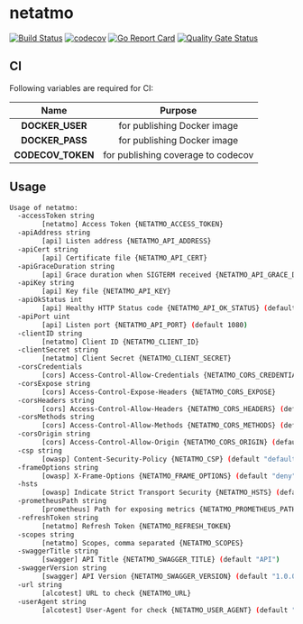 # netatmo

[![Build Status](https://travis-ci.com/ViBiOh/goweb.svg?branch=master)](https://travis-ci.com/ViBiOh/goweb)
[![codecov](https://codecov.io/gh/ViBiOh/goweb/branch/master/graph/badge.svg)](https://codecov.io/gh/ViBiOh/goweb)
[![Go Report Card](https://goreportcard.com/badge/github.com/ViBiOh/goweb)](https://goreportcard.com/report/github.com/ViBiOh/goweb)
[![Quality Gate Status](https://sonarcloud.io/api/project_badges/measure?project=ViBiOh_netatmo&metric=alert_status)](https://sonarcloud.io/dashboard?id=ViBiOh_netatmo)

## CI

Following variables are required for CI:

|       Name        |              Purpose               |
| :---------------: | :--------------------------------: |
|  **DOCKER_USER**  |    for publishing Docker image     |
|  **DOCKER_PASS**  |    for publishing Docker image     |
| **CODECOV_TOKEN** | for publishing coverage to codecov |

## Usage

```bash
Usage of netatmo:
  -accessToken string
        [netatmo] Access Token {NETATMO_ACCESS_TOKEN}
  -apiAddress string
        [api] Listen address {NETATMO_API_ADDRESS}
  -apiCert string
        [api] Certificate file {NETATMO_API_CERT}
  -apiGraceDuration string
        [api] Grace duration when SIGTERM received {NETATMO_API_GRACE_DURATION} (default "15s")
  -apiKey string
        [api] Key file {NETATMO_API_KEY}
  -apiOkStatus int
        [api] Healthy HTTP Status code {NETATMO_API_OK_STATUS} (default 204)
  -apiPort uint
        [api] Listen port {NETATMO_API_PORT} (default 1080)
  -clientID string
        [netatmo] Client ID {NETATMO_CLIENT_ID}
  -clientSecret string
        [netatmo] Client Secret {NETATMO_CLIENT_SECRET}
  -corsCredentials
        [cors] Access-Control-Allow-Credentials {NETATMO_CORS_CREDENTIALS}
  -corsExpose string
        [cors] Access-Control-Expose-Headers {NETATMO_CORS_EXPOSE}
  -corsHeaders string
        [cors] Access-Control-Allow-Headers {NETATMO_CORS_HEADERS} (default "Content-Type")
  -corsMethods string
        [cors] Access-Control-Allow-Methods {NETATMO_CORS_METHODS} (default "GET")
  -corsOrigin string
        [cors] Access-Control-Allow-Origin {NETATMO_CORS_ORIGIN} (default "*")
  -csp string
        [owasp] Content-Security-Policy {NETATMO_CSP} (default "default-src 'self'; base-uri 'self'")
  -frameOptions string
        [owasp] X-Frame-Options {NETATMO_FRAME_OPTIONS} (default "deny")
  -hsts
        [owasp] Indicate Strict Transport Security {NETATMO_HSTS} (default true)
  -prometheusPath string
        [prometheus] Path for exposing metrics {NETATMO_PROMETHEUS_PATH} (default "/metrics")
  -refreshToken string
        [netatmo] Refresh Token {NETATMO_REFRESH_TOKEN}
  -scopes string
        [netatmo] Scopes, comma separated {NETATMO_SCOPES}
  -swaggerTitle string
        [swagger] API Title {NETATMO_SWAGGER_TITLE} (default "API")
  -swaggerVersion string
        [swagger] API Version {NETATMO_SWAGGER_VERSION} (default "1.0.0")
  -url string
        [alcotest] URL to check {NETATMO_URL}
  -userAgent string
        [alcotest] User-Agent for check {NETATMO_USER_AGENT} (default "Alcotest")
```
